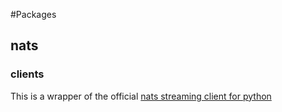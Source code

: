 #Packages
## nats
### clients
This is a wrapper of the official [nats streaming client for python](https://github.com/nats-io/asyncio-nats-streaming)
